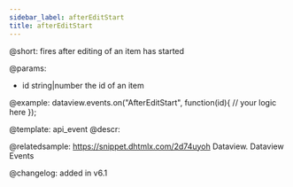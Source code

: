 ```yaml
---
sidebar_label: afterEditStart
title: afterEditStart
---          
```


@short:
fires after editing of an item has started

@params:
- id		string|number		the id of an item


@example:
dataview.events.on("AfterEditStart", function(id){
	// your logic here
});


@template: api_event
@descr:


@relatedsample:
https://snippet.dhtmlx.com/2d74uyoh	Dataview. Dataview Events


@changelog: added in v6.1